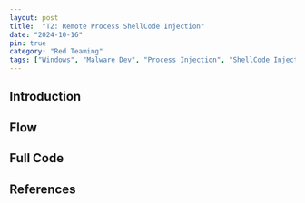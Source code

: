```yaml
---
layout: post
title:  "T2: Remote Process ShellCode Injection"
date: "2024-10-16"
pin: true
category: "Red Teaming"
tags: ["Windows", "Malware Dev", "Process Injection", "ShellCode Injection", "Win32 API"]
---
```


## Introduction


## Flow


## Full Code



## References
